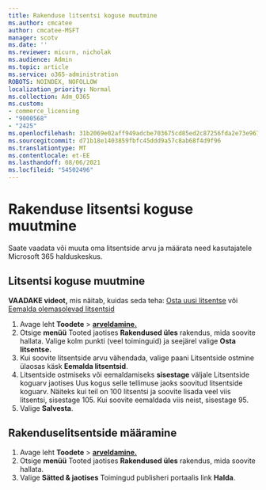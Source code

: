 ```yaml
---
title: Rakenduse litsentsi koguse muutmine
ms.author: cmcatee
author: cmcatee-MSFT
manager: scotv
ms.date: ''
ms.reviewer: micurn, nicholak
ms.audience: Admin
ms.topic: article
ms.service: o365-administration
ROBOTS: NOINDEX, NOFOLLOW
localization_priority: Normal
ms.collection: Adm_O365
ms.custom:
- commerce_licensing
- "9000568"
- "2425"
ms.openlocfilehash: 31b2069e02aff949adcbe703675cd85ed2c87256fda2e73e96742542d1971b1f
ms.sourcegitcommit: d71b18e1403859fbfc45ddd9a57c8ab68f4d9f96
ms.translationtype: MT
ms.contentlocale: et-EE
ms.lasthandoff: 08/06/2021
ms.locfileid: "54502496"
---
```

# <a name="change-app-license-quantity"></a>Rakenduse litsentsi koguse muutmine

Saate vaadata või muuta oma litsentside arvu ja määrata need kasutajatele Microsoft 365 halduskeskus.

## <a name="to-change-license-quantity"></a>Litsentsi koguse muutmine

**VAADAKE videot,** mis näitab, kuidas seda teha: [Osta uusi litsentse](https://go.microsoft.com/fwlink/p/?linkid=2154857) või [Eemalda olemasolevad litsentsid](https://go.microsoft.com/fwlink/p/?linkid=2154938)

1. Avage leht **Toodete**  >  **[arveldamine.](https://go.microsoft.com/fwlink/p/?linkid=842054)**
2. Otsige **menüü** Tooted jaotises **Rakendused üles** rakendus, mida soovite hallata. Valige kolm punkti (veel toiminguid) ja seejärel valige **Osta litsentse.**
3. Kui soovite litsentside arvu vähendada, valige paani  Litsentside ostmine ülaosas käsk **Eemalda litsentsid**.
4. Litsentside ostmiseks või eemaldamiseks **sisestage** väljale Litsentside koguarv jaotises Uus kogus selle tellimuse jaoks soovitud litsentside koguarv.  Näiteks kui teil on 100 litsentsi ja soovite lisada veel viis litsentsi, sisestage 105. Kui soovite eemaldada viis neist, sisestage 95.
5. Valige **Salvesta**.

## <a name="to-assign-app-licenses"></a>Rakenduselitsentside määramine

1. Avage leht **Toodete**  >  **[arveldamine.](https://go.microsoft.com/fwlink/p/?linkid=842054)**
2. Otsige **menüü** Tooted jaotises **Rakendused üles** rakendus, mida soovite hallata.
3. Valige **Sätted & jaotises** Toimingud publisheri portaalis link **Halda**.